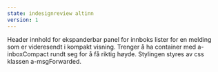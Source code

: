 ```yaml
---
state: indesignreview altinn
version: 1
---
```


Header innhold for ekspanderbar panel for innboks lister for en melding som er videresendt i kompakt visning. Trenger å ha container med a-inboxCompact rundt seg for å få riktig høyde. Stylingen styres av css klassen a-msgForwarded.
